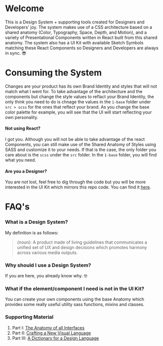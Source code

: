 # **Welcome**
This is a Design System + supporting tools created for Designers and Developers' joy. The system makes use of a CSS architecture based on a shared anatomy (Color, Typography, Space, Depth, and Motion), and a variety of Presentational Components written in React built from this shared anatomy. The system also has a UI Kit with available Sketch Symbols matching these React Components so Designers and Developers are always in sync.  😎  

# **Consuming the System**
Changes are your product has its own Brand Identity and styles that will not match what I went for. To take advantage of the architecture and the components but change the style values to reflact your Brand Identity, the only think you need to do is chnage the values in the `1-base` folder under `src > scss` for the ones that reflect your brand. As you change the base color palette for example, you will see that the UI will start reflecting your own personality.

#### **Not using React?**
I got you. Although you will not be able to take advantage of the react Components, you can still make use of the Shared Anatomy of Styles using SASS and customize it to your needs. If that is the case, the only folder you care about is the `scss` under the `src` folder. In the `1-base` folder, you will find what you need. 

#### **Are you a Designer?**
You are not lost, feel free to dig through the code but you will be more interested in the UI Kit which mirrors this repo code. You can find it [here](https://github.com/ogonzal87/oskrhq-uikit-mobile-app).

# FAQ's

### What is a Design System?
My definition is as follows: 
> (noun): A product made of living guidelines that communicates a unified set of UX and design decisions which promotes harmony across various media outputs.

### Why should I use a Design System?
If you are here, you already know why. 🤓

### What if the element/component I need is not in the UI Kit?
You can create your own components using the base Anatomy which provides some really useful utility sass functions, mixins and classes.  

### Supporting Material
1) Part I: [The Anatomy of all Interfaces](https://medium.muz.li/the-anatomy-of-all-digital-interfaces-11d43f55eaf)
2) Part II: [Crafting a New Visual Language](https://medium.muz.li/crafting-a-new-visual-language-912d3ac8df43)
2) Part III: [A Dictionary for a Design Language](https://blog.prototypr.io/a-dictionary-for-a-design-language-3afae1579586)